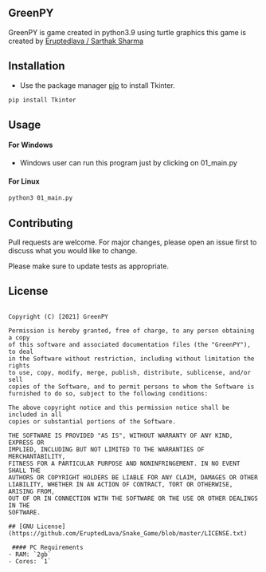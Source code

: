 ## GreenPY

GreenPY is game created in python3.9 using turtle graphics
this game is created by [Eruptedlava / Sarthak Sharma](https://t.me/Eruptedlava)

## Installation

- Use the package manager [pip](https://pip.pypa.io/en/stable/) to install Tkinter.

```bash
pip install Tkinter
```

## Usage
####  For Windows
 - Windows user can run this program just by clicking on 01_main.py

#### For Linux
```bash
python3 01_main.py
```

## Contributing
Pull requests are welcome. For major changes, please open an issue first to discuss what you would like to change.

Please make sure to update tests as appropriate.


## License
``` MIT License

Copyright (C) [2021] GreenPY

Permission is hereby granted, free of charge, to any person obtaining a copy
of this software and associated documentation files (the "GreenPY"), to deal
in the Software without restriction, including without limitation the rights
to use, copy, modify, merge, publish, distribute, sublicense, and/or sell
copies of the Software, and to permit persons to whom the Software is
furnished to do so, subject to the following conditions:

The above copyright notice and this permission notice shall be included in all
copies or substantial portions of the Software.

THE SOFTWARE IS PROVIDED "AS IS", WITHOUT WARRANTY OF ANY KIND, EXPRESS OR
IMPLIED, INCLUDING BUT NOT LIMITED TO THE WARRANTIES OF MERCHANTABILITY,
FITNESS FOR A PARTICULAR PURPOSE AND NONINFRINGEMENT. IN NO EVENT SHALL THE
AUTHORS OR COPYRIGHT HOLDERS BE LIABLE FOR ANY CLAIM, DAMAGES OR OTHER
LIABILITY, WHETHER IN AN ACTION OF CONTRACT, TORT OR OTHERWISE, ARISING FROM,
OUT OF OR IN CONNECTION WITH THE SOFTWARE OR THE USE OR OTHER DEALINGS IN THE
SOFTWARE.

## [GNU License](https://github.com/EruptedLava/Snake_Game/blob/master/LICENSE.txt)

 #### PC Requirements
- RAM: `2gb`
- Cores: `1`
